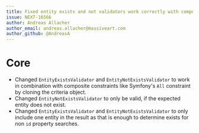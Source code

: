 ```yaml
---
title: Fixed entity exists and not validators work correctly with composite constraints.
issue: NEXT-16566
author: Andreas Allacher
author_email: andreas.allacher@massiveart.com
author_github: @AndreasA
---
```

# Core
* Changed `EntityExistsValidator` and `EntityNotExistsValidator` to work in combination with composite constraints like Symfony's `All` constraint by cloning the criteria object.
* Changed `EntityNotExistsValidator` to only be valid, if the expected entity does not exist.
* Changed `EntityExistsValidator` and `EntityNotExistsValidator` to only include one entity in the result as that is enough to determine exists for non `id` property searches.
